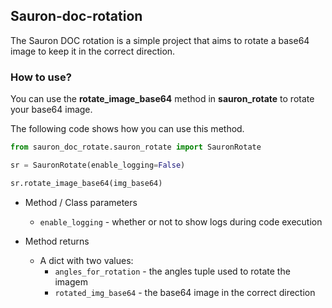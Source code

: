 ## Sauron-doc-rotation

The Sauron DOC rotation is a simple project that aims to rotate a base64 image to keep it in the correct direction.

### How to use?

You can use the **rotate_image_base64** method in **sauron_rotate** to rotate your base64 image.

The following code shows how you can use this method.

```python
from sauron_doc_rotate.sauron_rotate import SauronRotate

sr = SauronRotate(enable_logging=False)

sr.rotate_image_base64(img_base64)
```

* Method / Class parameters
  * `enable_logging` - whether or not to show logs during code execution 

* Method returns
  * A dict with two values:
    * `angles_for_rotation` - the angles tuple used to rotate the imagem  
    * `rotated_img_base64` - the base64 image in the correct direction